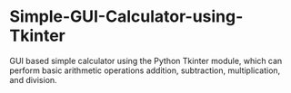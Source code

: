 # Simple-GUI-Calculator-using-Tkinter
GUI based simple calculator using the Python Tkinter module, which can perform basic arithmetic operations addition, subtraction, multiplication, and division.

